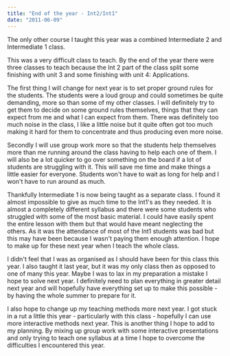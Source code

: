 ```yaml
---
title: "End of the year - Int2/Int1"
date: "2011-06-09"
---
```

<p>The only other course I taught this year was a combined Intermediate 2 and Intermediate 1 class. </p>
<p>This was a very difficult class to teach. By the end of the year there were three classes to teach because the Int 2 part of the class split some finishing with unit 3 and some finishing with unit 4: Applications. </p>
<p>The first thing I will change for next year is to set proper ground rules for the students. The students were a loud group and could sometimes be quite demanding, more so than some of my other classes. I will definitely try to get them to decide on some ground rules themselves, things that they can expect from me and what I can expect from them. There was definitely too much noise in the class, I like a little noise but it quite often got too much making it hard for them to concentrate and thus producing even more noise.</p>
<p>Secondly I will use group work more so that the students help themselves more than me running around the class having to help each one of them. I will also be a lot quicker to go over something on the board if a lot of students are struggling with it. This will save me time and make things a little easier for everyone. Students won't have to wait as long for help and I won't have to run around as much. </p>
<p>Thankfully Intermediate 1 is now being taught as a separate class. I found it almost impossible to give as much time to the Int1's as they needed. It is almost a completely different syllabus and there were some students who struggled with some of the most basic material. I could have easily spent the entire lesson with them but that would have meant neglecting the others. As it was the attendance of most of the Int1 students was bad but this may have been because I wasn't paying them enough attention. I hope to make up for these next year when I teach the whole class.</p>
<p>I didn't feel that I was as organised as I should have been for this class this year. I also taught it last year, but it was my only class then as opposed to one of many this year. Maybe I was to lax in my preparation a mistake I hope to solve next year. I definitely need to plan everything in greater detail next year and will hopefully have everything set up to make this possible - by having the whole summer to prepare for it.</p>
<p>I also hope to change up my teaching methods more next year. I got stuck in a rut a little this year - particularly with this class - hopefully I can use more interactive methods next year. This is another thing I hope to add to my planning. By mixing up group work with some interactive presentations and only trying to teach one syllabus at a time I hope to overcome the difficulties I encountered this year.</p>
